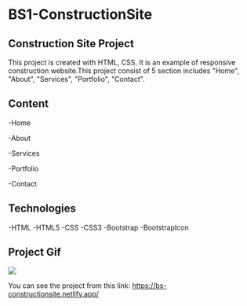 # BS1-ConstructionSite

<h2>Construction Site Project</h2>

This project is created with HTML, CSS. It is an example of responsive construction website.This project consist of 5 section includes "Home", "About", "Services", "Portfolio",  "Contact".

<h2>Content</h2>

-Home

-About

-Services

-Portfolio

-Contact

<h2>Technologies</h2>

-HTML -HTML5 -CSS -CSS3 -Bootstrap -BootstrapIcon

<h2>Project Gif</h2>

![](img/ecocraft.gif)

You can see the project from this link: https://bs-constructionsite.netlify.app/